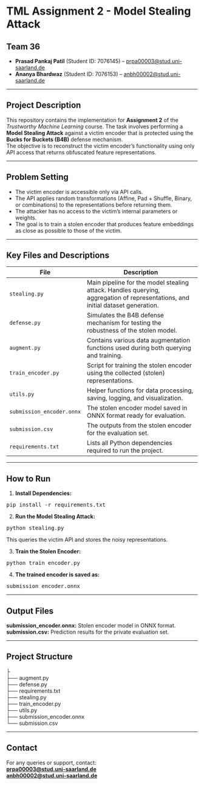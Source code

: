 # TML Assignment 2 - Model Stealing Attack

## Team 36

- **Prasad Pankaj Patil** (Student ID: 7076145) – prpa00003@stud.uni-saarland.de
- **Ananya Bhardwaz** (Student ID: 7076153) – anbh00002@stud.uni-saarland.de

---

## Project Description

This repository contains the implementation for **Assignment 2** of the *Trustworthy Machine Learning* course. The task involves performing a **Model Stealing Attack** against a victim encoder that is protected using the **Bucks for Buckets (B4B)** defense mechanism.  
The objective is to reconstruct the victim encoder’s functionality using only API access that returns obfuscated feature representations.

---

## Problem Setting

- The victim encoder is accessible only via API calls.
- The API applies random transformations (Affine, Pad + Shuffle, Binary, or combinations) to the representations before returning them.
- The attacker has no access to the victim’s internal parameters or weights.
- The goal is to train a stolen encoder that produces feature embeddings as close as possible to those of the victim.

---

## Key Files and Descriptions

| File                          | Description                                                                                                                    |
--------------------------------|---------------------------------------------------------------------------------------------------------------------------------
| `stealing.py`                 | Main pipeline for the model stealing attack. Handles querying, aggregation of representations, and initial dataset generation. |
| `defense.py`                  | Simulates the B4B defense mechanism for testing the robustness of the stolen model.                                            |
| `augment.py`                  | Contains various data augmentation functions used during both querying and training.                                           |
| `train_encoder.py`            | Script for training the stolen encoder using the collected (stolen) representations.                                           |
| `utils.py`                    | Helper functions for data processing, saving, logging, and visualization.                                                      |
| `submission_encoder.onnx`     | The stolen encoder model saved in ONNX format ready for evaluation.                                                            |
| `submission.csv`              | The outputs from the stolen encoder for the evaluation set.                                                                    |
| `requirements.txt`            | Lists all Python dependencies required to run the project.                                                                     |

---

## How to Run

1. **Install Dependencies:**
<pre lang="markdown">pip install -r requirements.txt</pre>

2. **Run the Model Stealing Attack:**
<pre lang="markdown">python stealing.py</pre>
This queries the victim API and stores the noisy representations.

3. **Train the Stolen Encoder:**
<pre lang="markdown">python train_encoder.py</pre>

4. **The trained encoder is saved as:**
<pre lang="markdown">submission_encoder.onnx</pre>

---

## Output Files

**submission_encoder.onnx:** Stolen encoder model in ONNX format.  
**submission.csv:** Prediction results for the private evaluation set.

---

## Project Structure

├  
├── augment.py  
├── defense.py  
├── requirements.txt  
├── stealing.py  
├── train_encoder.py  
├── utils.py  
├── submission_encoder.onnx  
└── submission.csv

---

## Contact

For any queries or support, contact:  
**prpa00003@stud.uni-saarland.de**  
**anbh00002@stud.uni-saarland.de**
